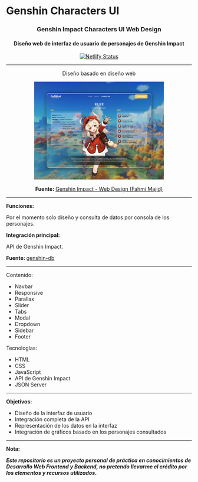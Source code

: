 # Genshin Characters UI

<center>

<h3>Genshin Impact Characters UI Web Design</h3>
<h4>Diseño web de interfaz de usuario de personajes de Genshin Impact</h4>

[![Netlify Status](https://api.netlify.com/api/v1/badges/b299d806-1193-4598-8099-58dd3ca55316/deploy-status)](https://app.netlify.com/sites/genshin-character-ui/deploys)

<hr>

Diseño basado en diseño web

<img src="img/sample.png" width="70%"/>

<b>Fuente: </b> <a href="https://dribbble.com/shots/15891268-Genshin-Impact-Web-Design">Genshin Impact - Web Design (Fahmi Majid)</a>

</center>

<hr>

<b>Funciones:</b>

Por el momento solo diseño y consulta de datos por consola de los personajes.

<b>Integración principal:</b>

API de Genshin Impact.

<b>Fuente: </b> <a href="https://github.com/theBowja/genshin-db">genshin-db</a> 

<hr>

Contenido:
* Navbar
* Responsive
* Parallax
* Slider
* Tabs
* Modal
* Dropdown
* Sidebar
* Footer

Tecnologías:
* HTML
* CSS
* JavaScript
* API de Genshin Impact
* JSON Server

<hr>

<b>Objetivos:</b>

* Diseño de la interfaz de usuario
* Integración completa de la API
* Representación de los datos en la interfaz
* Integración de gráficos basado en los personajes consultados

<hr>

<b>Nota:<b>

*Este *repositorio* es un proyecto personal de práctica en conocimientos de Desarrollo Web Frontend y Backend, no pretendo llevarme el crédito por los elementos y recursos utilizados*.

